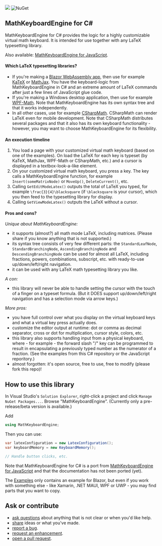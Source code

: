 ![](https://badgen.net/badge/test%20coverage/100%25/green) ![NuGet](https://img.shields.io/nuget/vpre/MathKeyboardEngine.svg)

## MathKeyboardEngine for C#

MathKeyboardEngine for C# provides the logic for a highly customizable virtual math keyboard. It is intended for use together with any LaTeX typesetting library.

Also available: [MathKeyboardEngine for JavaScript](https://github.com/MathKeyboardEngine/MathKeyboardEngine).

#### Which LaTeX typesetting libraries?

- If you're making a [Blazor WebAssembly app](https://dotnet.microsoft.com/en-us/apps/aspnet/web-apps/blazor), then use for example [KaTeX](https://katex.org/) or [MathJax](https://www.mathjax.org/). You have the keyboard-logic from MathKeyboardEngine in C# and an extreme amount of LaTeX commands after just a few lines of JavaScript glue code.
- If you're making a Windows desktop application, then use for example [WPF-Math](https://github.com/ForNeVeR/wpf-math). Note that MathKeyboardEngine has its own syntax tree and that it works independently.
- In all other cases, use for example [CSharpMath](https://github.com/verybadcat/CSharpMath). CSharpMath can render LaTeX even for mobile development. Note that CSharpMath distributes several packages and that it also has its own keyboard functionality - however, you may want to choose MathKeyboardEngine for its flexibility.

#### An execution timeline

1. You load a page with your customized virtual math keyboard (based on one of the examples). On load the LaTeX for each key is typeset (by KaTeX, MathJax, WPF-Math or CSharpMath, etc.) and a cursor is displayed in a textbox-look-a-like element.
1. On your customized virtual math keyboard, you press a key. The key calls a MathKeyboardEngine function, for example `Insert(someMatrixNode)` or `MoveUp()`, `DeleteCurrent()`, etc.
1. Calling `GetEditModeLatex()` outputs the total of LaTeX you typed, for example `\frac{3}{4}\blacksquare` (if `\blacksquare` is your cursor), which you then feed to the typesetting library for display.
1. Calling `GetViewModeLatex()` outputs the LaTeX without a cursor.

#### Pros and cons?

<i>Unique about MathKeyboardEngine:</i>

- it supports (almost?) all math mode LaTeX, including matrices. (Please share if you know anything that is not supported.)
- its syntax tree consists of very few different parts: the `StandardLeafNode`, `StandardBranchingNode`, `AscendingBranchingNode` and `DescendingBranchingNode` can be used for almost all LaTeX, including fractions, powers, combinations, subscript, etc. with ready-to-use up/down/left/right navigation.
- it can be used with any LaTeX math typesetting library you like.

<i>A con:</i>

- this library will never be able to handle setting the cursor with the touch of a finger on a typeset formula. (But it DOES support up/down/left/right navigation and has a selection mode via arrow keys.)

<i>More pros:</i>

- you have full control over what you display on the virtual keyboard keys and what a virtual key press actually does.
- customize the editor output at runtime: dot or comma as decimal separator, cross or dot for multiplication, cursor style, colors, etc.
- this library also supports handling input from a physical keyboard, where - for example - the forward slash "/" key can be programmed to result in encapsulating a previously typed number as the numerator of a fraction. (See the examples from this C# repository or the JavaScript reporitory.)
- almost forgotten: it's open source, free to use, free to modify (please fork this repo)!


## How to use this library

In Visual Studio's `Solution Explorer`, right-click a project and click `Manage NuGet Packages...`. Browse "MathKeyboardEngine". (Currently only a pre-release/beta version is available.)

Add
```csharp
using MathKeyboardEngine;
```

Then you can use:
```csharp
var latexConfiguration = new LatexConfiguration();
var keyboardMemory = new KeyboardMemory();

// Handle button clicks, etc.
```
Note that MathKeyboardEngine for C# is a port from [MathKeyboardEngine for JavaScript](https://github.com/MathKeyboardEngine/MathKeyboardEngine) and that the documentation has not been ported (yet).

The [Examples](https://github.com/MathKeyboardEngine/MathKeyboardEngine.CSharp/tree/master/Examples) only contains an example for Blazor, but even if you work with something else - like Xamarin, .NET MAUI, WPF or UWP - you may find parts that you want to copy.

## Ask or contribute

- [ask questions](https://github.com/MathKeyboardEngine/MathKeyboardEngine.CSharp/discussions) about anything that is not clear or when you'd like help.
- [share](https://github.com/MathKeyboardEngine/MathKeyboardEngine.CSharp/discussions) ideas or what you've made.
- [report a bug](https://github.com/MathKeyboardEngine/MathKeyboardEngine.CSharp/issues).
- [request an enhancement](https://github.com/MathKeyboardEngine/MathKeyboardEngine.CSharp/issues).
- [open a pull request](https://github.com/MathKeyboardEngine/MathKeyboardEngine.CSharp/pulls).
